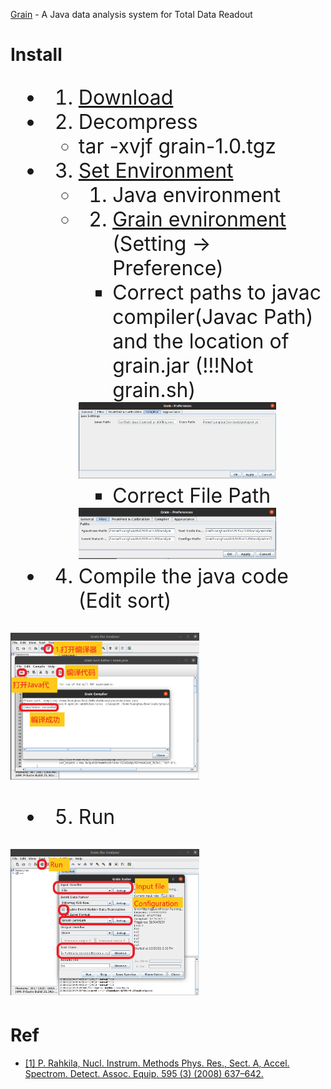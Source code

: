

[Grain](https://trac.cc.jyu.fi/projects/grain) - A Java data analysis system for Total Data Readout


# Install
<font size=6>
  
  - 1. [Download](./Grain-code)
  - 2. Decompress
    - tar -xvjf grain-1.0.tgz
  - 3. [Set Environment](https://trac.cc.jyu.fi/projects/grain/wiki/GrainDocs)
    - 1. Java environment 
    - 2. [Grain evnironment](https://trac.cc.jyu.fi/projects/grain/wiki/GrainConfiguration) (Setting -> Preference) 
      - Correct paths to javac compiler(Javac Path) and the location of grain.jar (!!!Not grain.sh)
      <img src="./Fig/Compiler.png" width="80%" height="80%">
      
      - Correct File Path
      <img src="./Fig/File.png" width="80%" height="80%">
  - 4. Compile the java code (Edit sort)
  <img src="./Fig/Compile.png" width="60%" height="60%">
  
  - 5. Run
   <img src="./Fig/Run.png" width="60%" height="60%">

</font>  


# Ref
  - [[1] P. Rahkila, Nucl. Instrum. Methods Phys. Res., Sect. A, Accel. Spectrom. Detect.
Assoc. Equip. 595 (3) (2008) 637–642.](./Ref/Grain—A_Java_data_analysis_system_for_Total_Data_Readout.pdf)
